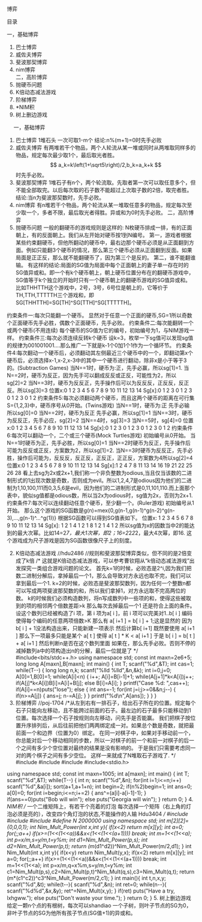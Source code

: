 博弈

目录

一，基础博弈	

1. 巴士博弈	
2. 威佐夫博弈	
3. 斐波那契博弈	
4. nim博弈	
二，高阶博弈	
1. 抛硬币问题	
2. K倍动态减法游戏	
3. 阶梯博弈	
4. *NIM积	
5. 树上删边游戏	

 
一，基础博弈
1. 巴士博弈 
1堆石头 一次可取1-m个 结论:n%(m+1)=0时先手必败
2. 威佐夫博弈 
有两堆若干个物品，两个人轮流从某一堆或同时从两堆取同样多的物品，规定每次最少取1个，最后取光者胜。$$ a_k=k\left(1+\sqrt5\right)/2,b_k=a_k+k $$
时先手必败。
3. 斐波那契博弈
 1堆石子有n个，两个轮流取。先取者第一次可以取任意多个，但不能全部取完。以后每次取的石子数不能超过上次取子数的2倍，取完者胜。
结论:当n为斐波那契数时，先手必败。
4. nim博弈 
有n堆若干个物品，两个轮流从某一堆取任意多的物品，规定每次至少取一个，多者不限，最后取光者得胜。异或和为0时先手必败。
二，高阶博弈
1. 抛硬币问题
一般的翻硬币的游戏规则是这样的:
N枚硬币排成一排，有的正面朝上，有的反面朝上。我们从左开始对硬币按1到N编号。
第一，游戏者根据某些约束翻硬币，但他所翻动的硬币中，最右边那个硬币必须是从正面翻到方面。例如只能翻3个硬币的情况，那么第三个硬币必须从正面翻到反面。如果局面是正正反，那么就不能翻硬币了，因为第三个是反的。
第二，谁不能翻谁输。
有这样的结论:局面的SG值为局面中每个正面朝上的妻子单一存在时的SG值异或和。即一个有k个硬币朝上，朝上硬币位置分布在的翻硬币游戏中，SG值等于k个独立的开始时只有一个硬币朝上的翻硬币游戏的SG值异或和。比如THHTTH这个游戏中，2号，3号，6号位是朝上的，它等价于TH,TTH,TTTTTH三个游戏和，即SG[THHTTH]=SG[TH]^SG[TTH]^SG[TTTTTH]。

约束条件一:每次只能翻一个硬币。
	显然对于任意一个正面的硬币,SG=1所以奇数个正面硬币先手必胜，偶数个正面硬币，先手必败。
约束条件二:每次能翻转一个或两个硬币(不用连续)
	每个硬币的SG值为它的编号，初始编号为1，与NIM游戏一样。
约束条件三:每次必须连续反转k个硬币
	设k=3，枚举一下sg值可以发现sg值的规律为001001001….那么推广一下就是k-1个0加1个1作为一个循环节。
约束条件4:每次翻动一个硬币后，必须翻动其左侧最近三个硬币中的一个，即翻动第x个硬币后，必须选择x-1,x-2,x-3中的其中一个硬币进行翻动，除非x是小于等于3的。(Subtraction Games)
当N==1时，硬币为:正，先手必赢，所以sg[1]=1.
当N==2时，硬币为反正，因为先手可以翻成反反或正反，可能性为2，所以sg[2]=2
当N==3时，硬币为反反正，先手操作后可以为反反反，正反反，反正反。所以sg[3]=3
位置x:0 1 2 3 4 5 6 7 8 9 10 11 12 13 14
Sg[x]:0 1 2 3 0 1 2 3 0 1 2  3  0 1  2
约束条件5:每次必须翻动两个硬币，而且这两个硬币的距离在可行集S={1,2,3}中，硬币序号从0开始。(Twins游戏)
当N==1时，硬币为:正 先手必输 所以sg[0]=0
当N==2时，硬币为反正 先手必赢，所以sg[1]=1
当N==3时，硬币为反反正，先手必应，sg[2]=2
当N==4时，sg[3]=3
当N==5时，sg[4]=0
位置x:0 1 2 3 4 5 6 7 8 9 10 11 12 13 14
Sg[x]:0 1 2 3 0 1 2 3 0 1 2  3  0 1  2
约束条件6:每次可以翻动一个，二个或三个硬币(Mock Turtles游戏)
初始编号从0开始。
当N==1时硬币为正，先手必胜，所以sg[0]=1
当N==2时硬币为反正，先手操作后可能为反反或正反，方案数为2，所以sg[1]=2.
当N==3时硬币为反反正，先手必胜，操作后可能为，反反反，反正反，正反正，正正反，方案数为4所以sg[2]=4
位置x:0 1 2 3 4 5  6  7  8  9 10 11 12 13 14
Sg[x]:1 2 4 7 8 11 13 14  16 19 21 22 25 26 28
看上去sg为2x或2x+1,我们称一个非负整数为odious,当且仅当该数的二进制形式的1出现次数是奇数，否则成为evil。所以1,2,4,7是odious因为他们的二进制为1,10,100,111而0,3,5,6是evil，因为他们的二进制形式是0,11,101,110.而上面那个表中，貌似sg值都是odious数，所以当2x为odious时，sg值为2x，否则为2x+1.
约束条件7:每次可以连续翻动任意个硬币，至少翻一个。(Ruler游戏)
初始编号从1开始。
那么这个游戏的SG函数是g(n)=mex{0,g(n-1,g(n-1)^g(n-2)^g(n-3),…,g(n-1)^…^g(1))}
根据SG函数可以得到SG值表如下。
位置x: 1 2 3 4 5 6 7 8 9 10 11 12 13 14
Sg[x]: 1 2 1 4 1 2 1 8 1 2  1  4 1  2
所以sg值为x的因数当中2的能达到的最大次幂。比如14=2*7，最大1次幂，即2；16=2*2*2*2，最大4次幂，即16.
这个游戏成为尺子游戏是因为SG函数很像尺子上的刻度。

2. K倍动态减法游戏
//hdu2486
//规则和斐波那契博弈类似，但不同的是2倍变成了k倍
/*
这就是K倍动态减法游戏，可以参考曹钦翔从“k倍动态减法游戏”出发探究一类组合游戏问题的论文。
首先k=1的时候，必败态是2^i,因为我们把数二进制分解后，拿掉最后一个1，那么会导致对方永远也取不完，我们可以拿到最后一个1.
k=2的时候，必败态是斐波那契数列，因为任何一个整数n都可以写成两项斐波那契数的和，所以我们拿掉1，对方永远取不完高两位的数。
k的时候我们必须构造数列，将n写成数列中一些项的和，使得这些被取到的项的相邻两个倍数差距>k 那么每次去掉最后一个1 还是符合上面的条件。设这个数列已经被构造了i 项，第 i 项为a[ i ]，前 i 项可以完美对1..b[ i ] 编码使得每个编码的任意两项倍数>K 那么有
a[ i+1 ] = b[ i ] + 1;这是显然的 因为b[ i ] + 1没法构造出来，只能新建一项表示
然后计算b[ i+1] 既然要使用 a[ i+1 ] 那么下一项最多只能是某个 a[ t ] 使得 a[ t ] * K < a[ i+1 ] 于是
b[ i ] = b[ t ] + a[ i+1 ]
然后判断n是否在这个数列里面
如果在，那么先手必败。否则不停的减掉数列a中的项构造出n的分解，最后一位就是了
*/
#include<bits/stdc++.h>
using namespace std;
const int maxn=2e6+5;
long long A[maxn],B[maxn];
int main()
{
    int T;
    scanf("%d",&T);
    int cas=1;
    while(T--)
    {
        long long n,k;
        scanf("%lld %lld",&n,&k);
        int i=0,j=0;
        A[0]=1,B[0]=1;
        while(A[i]<n)
        {
            i++;
            A[i]=B[i-1]+1;
            while(A[j+1]*k<A[i])j++;
            if(A[j]*k<A[i])B[i]=A[i]+B[j];
            else B[i]=A[i];
        }
        printf("Case %d: ",cas++);
        if(A[i]==n)puts("lose");
        else
        {
            int ans=-1;
            for(int j=i;j>=0&&n;j--)
            {
                if(n>=A[j])
                {
                    ans=j;
                    n-=A[j];
                }
            }
            printf("%d\n",A[ans]);
        }
    }
}
3. 阶梯博弈
//poj-1704
/*从左到右有一排石子，给出石子所在的位置。规定每个石子只能向左移动，且不能跨过前面的石子。最左边的石子最多只能移动到1位置。每次选择一个石子按规则向左移动，问先手是否能赢。
我们把棋子按位置升序排列后，从后往前把他们两两绑定成一对。如果总个数是奇数，就把最前面一个和边界（位置为0）绑定。
在同一对棋子中，如果对手移动前一个，你总能对后一个移动相同的步数，所以一对棋子的前一个和前一对棋子的后一个之间有多少个空位置对最终的结果是没有影响的。
于是我们只需要考虑同一对的两个棋子之间有多少空位。
这样一来就成了N堆取石子游戏了.
*/
#include<iostream>
#include<algorithm>
#include<cstring>
#include<stdio.h>

using namespace std;
const int maxn=1005;
int a[maxn];
int main()
{
    int T;
    scanf("%d",&T);
    while(T--)
    {
        int n;
        scanf("%d",&n);
        for(int i=1;i<=n;i++)
            scanf("%d",&a[i]);
        sort(a+1,a+1+n);
        int begin=2;
        if(n%2)begin=1;
        int ans=0;
        a[0]=0;
        for(int i=begin;i<=n;i+=2)
        {
            ans^=(a[i]-a[i-1]-1);
        }
        if(ans==0)puts("Bob will win");
        else puts("Georgia will win");
    }
    return 0;
}
4. *NIM积
/*
一个二维矩阵上，有若干个亮着的灯泡 
每次选择一个矩阵（右上角的灯泡必须是亮的），改变四个角灯泡的状态,不能操作的人输
Hdu3404
*/
#include<iostream>
#include<cstdio>
#include<cstring>
#define N 2000000
using namespace std;
int m[2][2]={0,0,0,1};
int Nim_Mult_Power(int x,int y){
	if(x<2)
		return m[x][y];
	int a=0;
	for(;;a++)
		if(x>=(1<<(1<<a))&&x<(1<<(1<<(a+1))))
			break;
	int m=1<<(1<<a);
	int p=x/m,s=y/m,t=y%m;
	int d1=Nim_Mult_Power(p,s);
	int d2=Nim_Mult_Power(p,t);
	return (m*(d1^d2))^Nim_Mult_Power(m/2,d1);
}
int Nim_Mult(int x,int y){
	if(x<y)
		return Nim_Mult(y,x);
	if(x<2)
		return m[x][y];
	int a=0;
	for(;;a++)
		if(x>=(1<<(1<<a))&&x<(1<<(1<<(a+1))))
			break;
	int m=1<<(1<<a);
	int p=x/m,q=x%m,s=y/m,t=y%m;
	int c1=Nim_Mult(p,s),c2=Nim_Mult(p,t)^Nim_Mult(q,s),c3=Nim_Mult(q,t);
	return (m*(c1^c2))^c3^Nim_Mult_Power(m/2,c1);
}
int main(){
	int t,n,x,y;
	scanf("%d",&t);
	while(t--){
		scanf("%d",&n);
		int ret=0;
		while(n--){
			scanf("%d%d",&x,&y);
			ret^=Nim_Mult(x,y);
		}
		if(ret)
			puts("Have a try, lxhgww.");
		else
			puts("Don't waste your time.");
	}
	return 0;
}
5. 树上删边游戏
给定一颗n个点的有根树，每次可以shandiao 一个子树，则叶子节点的SG为0，非叶子节点的SG为他所有孩子节点(SG值+1)的异或和。
